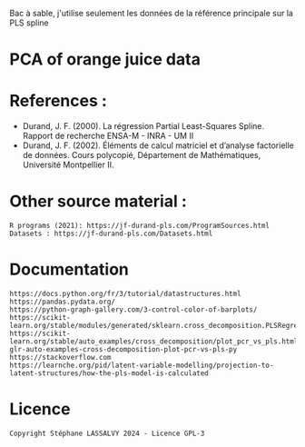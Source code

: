 Bac à sable, j'utilise seulement les données de la référence principale sur la PLS spline

# PCA of orange juice data

# References :
- Durand, J. F. (2000). La régression Partial Least-Squares Spline. Rapport de recherche ENSA-M - INRA - UM II
- Durand, J. F. (2002). Éléments de calcul matriciel et d’analyse factorielle de données. Cours polycopié, Département de Mathématiques, Université Montpellier II.

# Other source material :
    R programs (2021): https://jf-durand-pls.com/ProgramSources.html
    Datasets : https://jf-durand-pls.com/Datasets.html

# Documentation
    https://docs.python.org/fr/3/tutorial/datastructures.html
    https://pandas.pydata.org/
    https://python-graph-gallery.com/3-control-color-of-barplots/
    https://scikit-learn.org/stable/modules/generated/sklearn.cross_decomposition.PLSRegression.html
    https://scikit-learn.org/stable/auto_examples/cross_decomposition/plot_pcr_vs_pls.html#sphx-glr-auto-examples-cross-decomposition-plot-pcr-vs-pls-py
    https://stackoverflow.com
    https://learnche.org/pid/latent-variable-modelling/projection-to-latent-structures/how-the-pls-model-is-calculated

# Licence
    Copyright Stéphane LASSALVY 2024 - Licence GPL-3

